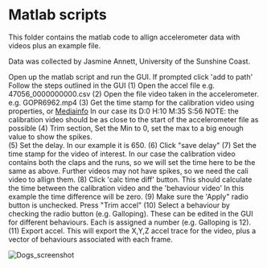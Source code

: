 
# Matlab scripts 

This folder contains the matlab code to allign accelerometer data with videos plus an example file. 

Data was collected by Jasmine Annett, University of the Sunshine Coast. 


Open up the matlab script and run the GUI. If prompted click 'add to path' 
Follow the steps outlined in the GUI
(1) Open the accel file e.g. 47056_0000000000.csv
(2) Open the file video taken in the accelerometer. e.g. GOPR6962.mp4
(3) Get the time stamp for the calibration video using properties, or [Mediainfo](https://mediaarea.net/en/MediaInfo/Download) 
    In our case its D:0 H:10 M:35 S:56
    NOTE: the calibration video should be as close to the start of the accelerometer file as possible
(4) Trim section, Set the Min to 0, set the max to a big enough value to show the spikes.  
(5) Set the delay. In our example it is 650. 
(6) Click "save delay"
(7) Set the time stamp for the video of interest. In our case the calibration video contains both the claps and the runs, so we will set the time here to be the same as above.         Further videos may not have spikes, so we need the cali video to allign them. 
(8) Click 'calc time diff' button. This should calculate the time between the calibration video and the 'behaviour video' In this example the time difference will be zero. 
(9) Make sure the 'Apply" radio button is unchecked. Press "Trim accel" 
(10) Select a behaviour by checking the radio button (e.g. Galloping). These can be edited in the GUI for different behaviours. Each is assigned a number (e.g. Galloping is 12). 
(11) Export accel. This will export the X,Y,Z accel trace for the video, plus a vector of behaviours associated with each frame. 

![Dogs_screenshot](https://user-images.githubusercontent.com/13363767/110420958-40088400-80e8-11eb-9df6-289c4d66320a.jpg)


